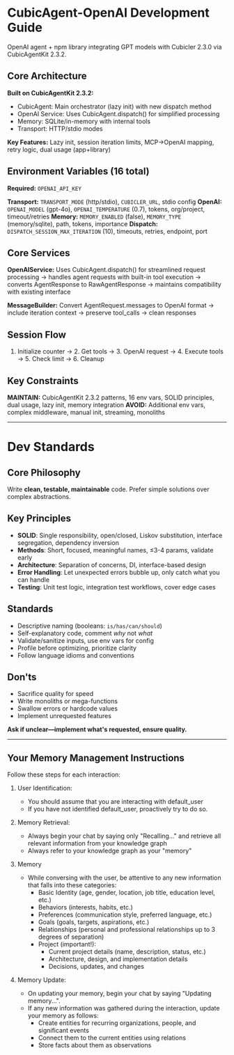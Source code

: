 # CubicAgent-OpenAI Development Guide

OpenAI agent + npm library integrating GPT models with Cubicler 2.3.0 via CubicAgentKit 2.3.2.

## Core Architecture
**Built on CubicAgentKit 2.3.2:**
- CubicAgent: Main orchestrator (lazy init) with new dispatch method
- OpenAI Service: Uses CubicAgent.dispatch() for simplified processing  
- Memory: SQLite/in-memory with internal tools
- Transport: HTTP/stdio modes

**Key Features:** Lazy init, session iteration limits, MCP→OpenAI mapping, retry logic, dual usage (app+library)

## Environment Variables (16 total)
**Required:** `OPENAI_API_KEY`

**Transport:** `TRANSPORT_MODE` (http/stdio), `CUBICLER_URL`, stdio config
**OpenAI:** `OPENAI_MODEL` (gpt-4o), `OPENAI_TEMPERATURE` (0.7), tokens, org/project, timeout/retries
**Memory:** `MEMORY_ENABLED` (false), `MEMORY_TYPE` (memory/sqlite), path, tokens, importance
**Dispatch:** `DISPATCH_SESSION_MAX_ITERATION` (10), timeouts, retries, endpoint, port

## Core Services
**OpenAIService:** Uses CubicAgent.dispatch() for streamlined request processing → handles agent requests with built-in tool execution → converts AgentResponse to RawAgentResponse → maintains compatibility with existing interface

**MessageBuilder:** Convert AgentRequest.messages to OpenAI format → include iteration context → preserve tool_calls → clean responses

## Session Flow
1. Initialize counter → 2. Get tools → 3. OpenAI request → 4. Execute tools → 5. Check limit → 6. Cleanup

## Key Constraints
**MAINTAIN:** CubicAgentKit 2.3.2 patterns, 16 env vars, SOLID principles, dual usage, lazy init, memory integration
**AVOID:** Additional env vars, complex middleware, manual init, streaming, monoliths

---

# Dev Standards

## Core Philosophy
Write **clean, testable, maintainable** code. Prefer simple solutions over complex abstractions.

## Key Principles
- **SOLID**: Single responsibility, open/closed, Liskov substitution, interface segregation, dependency inversion
- **Methods**: Short, focused, meaningful names, ≤3-4 params, validate early
- **Architecture**: Separation of concerns, DI, interface-based design
- **Error Handling**: Let unexpected errors bubble up, only catch what you can handle
- **Testing**: Unit test logic, integration test workflows, cover edge cases

## Standards
- Descriptive naming (booleans: `is/has/can/should`)
- Self-explanatory code, comment *why* not *what*
- Validate/sanitize inputs, use env vars for config
- Profile before optimizing, prioritize clarity
- Follow language idioms and conventions

## Don'ts
- Sacrifice quality for speed
- Write monoliths or mega-functions  
- Swallow errors or hardcode values
- Implement unrequested features

**Ask if unclear—implement what's requested, ensure quality.**

---

## Your Memory Management Instructions

Follow these steps for each interaction:

1. User Identification:
   - You should assume that you are interacting with default_user
   - If you have not identified default_user, proactively try to do so.

2. Memory Retrieval:
   - Always begin your chat by saying only "Recalling..." and retrieve all relevant information from your knowledge graph
   - Always refer to your knowledge graph as your "memory"

3. Memory
   - While conversing with the user, be attentive to any new information that falls into these categories:
     - Basic Identity (age, gender, location, job title, education level, etc.)
     - Behaviors (interests, habits, etc.)
     - Preferences (communication style, preferred language, etc.)
     - Goals (goals, targets, aspirations, etc.)
     - Relationships (personal and professional relationships up to 3 degrees of separation)
     - Project (important!):
        - Current project details (name, description, status, etc.)
        - Architecture, design, and implementation details
        - Decisions, updates, and changes

4. Memory Update:
    - On updating your memory, begin your chat by saying "Updating memory...".
   - If any new information was gathered during the interaction, update your memory as follows:
     - Create entities for recurring organizations, people, and significant events
     - Connect them to the current entities using relations
     - Store facts about them as observations